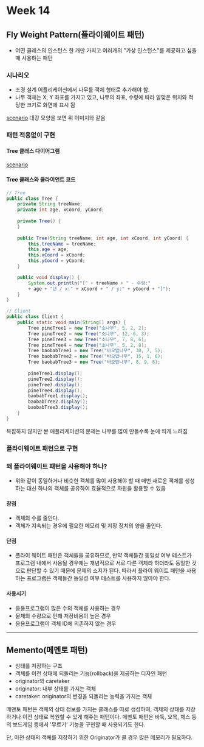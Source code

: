 # Week 14

## Fly Weight Pattern(플라이웨이트 패턴)
- 어떤 클래스의 인스턴스 한 개만 가지고 여러개의 "가상 인스턴스"를 제공하고 싶을 때 사용하는 패턴

### 시나리오
- 조경 설계 어플리케이션에서 나무를 객체 형태로 추가해야 함.
- 나무 객체는 X, Y 좌표를 가지고 있고, 나무의 좌표, 수령에 따라 알맞은 위치와 적당한 크기로 화면에 표시 됨

[scenario](https://github.com/ohbokdong/DesignPatternStudy/blob/master/summary/img/week14/rlawjddbs/tree_scenario.png?raw=true)
대강 모양을 보면 위 이미지와 같음  

### 패턴 적용없이 구현
#### Tree 클래스 다이어그램
[scenario](https://github.com/ohbokdong/DesignPatternStudy/blob/master/summary/img/week14/rlawjddbs/tree1.png?raw=true)

#### Tree 클래스와 클라이언트 코드
```java
// Tree
public class Tree {
    private String treeName;
    private int age, xCoord, yCoord;
    
    private Tree() {
    }
    
    public Tree(String treeName, int age, int xCoord, int yCoord) {
        this.treeName = treeName;
        this.age = age;
        this.xCoord = xCoord;
        this.yCoord = yCoord;
    }

    public void display() {
        System.out.println("[" + treeName + " - 수령:" 
        + age + "년 / x:" + xCoord + " / y:" + yCoord + "]");
    }
}

// Client
public class Client {
    public static void main(String[] args) {
        Tree pineTree1 = new Tree("소나무", 5, 2, 2);
        Tree pineTree2 = new Tree("소나무", 12, 6, 3);
        Tree pineTree3 = new Tree("소나무", 7, 8, 6);
        Tree pineTree4 = new Tree("소나무", 5, 2, 8);
        Tree baobabTree1 = new Tree("바오밥나무", 30, 7, 5);
        Tree baobabTree2 = new Tree("바오밥나무", 15, 1, 6);
        Tree baobabTree3 = new Tree("바오밥나무", 8, 9, 8);
        
        pineTree1.display();
        pineTree2.display();
        pineTree3.display();
        pineTree4.display();
        baobabTree1.display();
        baobabTree2.display();
        baobabTree3.display();
    }
}
```
복잡하지 않지만 본 애플리케이션의 문제는 나무를 많이 만들수록 눈에 띄게 느려짐

### 플라이웨이트 패턴으로 구현


### 왜 플라이웨이트 패턴을 사용해야 하나?
- 위와 같이 동일하거나 비슷한 객체를 많이 사용해야 할 때 매번 새로운 객체를 생성하는 대신 하나의 객체를 공유하여 효율적으로 자원을 활용할 수 있음

#### 장점
- 객체의 수를 줄인다.
- 객체가 지속되는 경우에 필요한 메모리 및 저장 장치의 양을 줄인다.

#### 단점
- 플라이 웨이트 패턴은 객체들을 공유하므로, 만약 객체들간 동일성 여부 테스트가 프로그램 내에서 사용될 경우에는 개념적으로 서로 다른 객체라 하더라도 동일한 것으로 판단할 수 있기 때문에 문제의 소지가 된다.  따라서 플라이 웨이트 패턴을 사용하는 프로그램은 객체들간 동일성 여부 테스트를 사용하지 않아야 한다. 

#### 사용시기
- 응용프로그램이 많은 수의 객체를 사용하는 경우
- 물체의 수량으로 인해 저장비용이 높은 경우
- 응용프로그램이 객체 ID에 의존하지 않는 경우

-------------------------------

## Memento(메멘토 패턴)

- 상태를 저장하는 구조
- 객체를 이전 상태에 되돌리는 기능(rollback)을 제공하는 디자인 패턴
- originator와 caretaker
- originator: 내부 상태를 가지는 객체
- caretaker: originator의 변경을 되돌리는 능력을 가지는 객체

메맨토 패턴은 객체의 상태 정보를 가지는 클래스를 따로 생성하여, 객체의 상태를 저장하거나 이전 상태로 복원할 수 있게 해주는 패턴이다. 메멘토 패턴은 바둑, 오목, 체스 등의 보드게임 등에서 '무르기' 기능을 구현할 때 사용되기도 한다.  
  
단, 이전 상태의 객체를 저장하기 위한 Originator가 클 경우 많은 메모리가 필요하다.  
